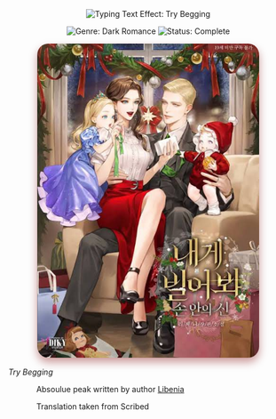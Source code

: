 <div align="center">
<!-- Dynamic Title Effect (Imperial, Cinzel font, Gold color, Smooth transition) -->
<img src="https://readme-typing-svg.herokuapp.com?font=Cinzel&size=48&pause=1000000&color=FFD700&center=true&width=650&lines=Try+Begging&repeat=false&vCenter=true&style=smooth" alt="Typing Text Effect: Try Begging" />
</div>

<div align="center">
<p>
<!-- Badges in the large 'for-the-badge' style for maximum impact -->
<!-- GENRE BADGE (Deep Red/Maroon) -->
<img src="https://img.shields.io/badge/GENRE-Dark_Romance-800000?style=for-the-badge&logoColor=white" alt="Genre: Dark Romance">
<!-- STATUS BADGE (Warm Bronze/Brown) - UPDATED TO COMPLETE -->
<img src="https://img.shields.io/badge/STATUS-Complete-A0522D?style=for-the-badge&logoColor=white" alt="Status: Complete">
<!-- FORMAT BADGE REMOVED -->
</p>
</div>

<p align="center">
<!-- Styled Cover Image with softer corners and shadow -->
<img src="./assets/Try-Begging.jpeg" alt="Try Begging Cover" style="max-width:400px; height:auto; border-radius:20px; box-shadow: 0 8px 16px rgba(128, 0, 0, 0.4);" />

<em><i>Try Begging</i></em>

</p>

<!-- Left-aligned content starts here, giving a structured feel -->

<div align="left" style="padding-left: 10%;">

<!-- Synopsis / Hook -->


Absoulue peak written by author [Libenia](https://x.com/_libenia_)


Translation taken from Scribed

</p>

</div>
